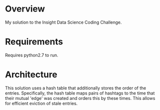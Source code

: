 Overview
========
My solution to the Insight Data Science Coding Challenge.


Requirements
============
Requires python2.7 to run.


Architecture
============
This solution uses a hash table that additionally stores
the order of the entries. Specifically, the hash table maps
pairs of hashtags to the time that their mutual 'edge' was created
and orders this by these times. This allows for efficient eviction of
stale entries.


